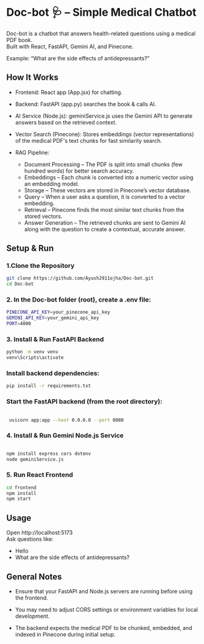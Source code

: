 # Doc-bot 🩺 – Simple Medical Chatbot

Doc-bot is a chatbot that answers health-related questions using a medical PDF book.  
Built with React, FastAPI, Gemini AI, and Pinecone.

Example: “What are the side effects of antidepressants?”

## How It Works
- Frontend: React app (App.jsx) for chatting.
- Backend: FastAPI (app.py) searches the book & calls AI.
- AI Service (Node.js): geminiService.js uses the Gemini API to generate answers based on the retrieved context.

- Vector Search (Pinecone): Stores embeddings (vector representations) of the medical PDF's text chunks for fast similarity search.

- RAG Pipeline:

    - Document Processing – The PDF is split into small chunks (few hundred words) for better search accuracy.
    - Embeddings – Each chunk is converted into a numeric vector using an embedding model.
    - Storage – These vectors are stored in Pinecone’s vector database.
    - Query – When a user asks a question, it is converted to a vector embedding.
    - Retrieval – Pinecone finds the most similar text chunks from the stored vectors.
    - Answer Generation – The retrieved chunks are sent to Gemini AI along with the question to create a contextual, accurate answer.



## Setup & Run
### 1.Clone the Repository

```bash 
git clone https://github.com/Ayush2911ojha/Doc-bot.git
cd Doc-bot

```
### 2. In the Doc-bot folder (root), create a .env file:
 
```bash
PINECONE_API_KEY=your_pinecone_api_key
GEMINI_API_KEY=your_gemini_api_key
PORT=4000
```
### 3. Install & Run FastAPI Backend

```bash
python -m venv venv
venv\Scripts\activate
```
###  Install backend dependencies:
``` bash
pip install -r requirements.txt
```
### Start the FastAPI backend (from the root directory):
```bash 
    
 uvicorn app:app --host 0.0.0.0 --port 8080

 ```

### 4. Install & Run Gemini Node.js Service
```bash

npm install express cors dotenv
node geminiService.js

```

### 5. Run React Frontend

```bash
cd frontend
npm install
npm start

```

## Usage
Open http://localhost:5173  
Ask questions like:
- Hello
- What are the side effects of antidepressants?



## General Notes

- Ensure that your FastAPI and Node.js servers are running before using the frontend.

- You may need to adjust CORS settings or environment variables for local development.

- The backend expects the medical PDF to be chunked, embedded, and indexed in Pinecone during initial setup.